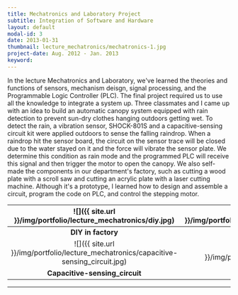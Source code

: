 ```yaml
---
title: Mechatronics and Laboratory Project
subtitle: Integration of Software and Hardware 
layout: default
modal-id: 3
date: 2013-01-31
thumbnail: lecture_mechatronics/mechatronics-1.jpg
project-date: Aug. 2012 - Jan. 2013
keyword: 
---
```

<!-- BME 4101 Mechatronics and Laboratory -->

In the lecture Mechatronics and Laboratory, we've learned the theories and functions of sensors, mechanism deisgn, signal processing, and the Programmable Logic Controller (PLC). The final project required us to use all the knowledge to integrate a system up. Three classmates and I came up with an idea to build an automatic canopy system equipped with rain detection to prevent sun-dry clothes hanging outdoors getting wet. To detect the rain, a vibration sensor, SHOCK-801S and a capacitive-sensing circuit kit were applied outdoors to sense the falling raindrop. When a raindrop hit the sensor board, the circuit on the sensor trace will be closed due to the water stayed on it and the force will vibrate the sensor plate. We determine this condition as rain mode and the programmed PLC will receive this signal and then trigger the motor to open the canopy. We also self-made the components in our department's factory, such as cutting a wood plate with a scroll saw and cutting an acrylic plate with a laser cutting machine. Although it's a prototype, I learned how to design and assemble a circuit, program the code on PLC, and control the stepping motor.

| ![]({{ site.url }}/img/portfolio/lecture_mechatronics/diy.jpg) | ![]({{ site.url }}/img/portfolio/lecture_mechatronics/vibration_sensor.jpg) |
|:---:|:---:|
| **DIY in factory** | **Vibration sensor** |
| ![]({{ site.url }}/img/portfolio/lecture_mechatronics/capacitive-sensing_circuit.jpg) | ![]({{ site.url }}/img/portfolio/lecture_mechatronics/canopy.jpg) |
| **Capacitive-sensing_circuit** | **Canopy with stepping motor** |

---

<div class="youtube" data-embed="y5p__i66iR0">
    <div class="play-button"></div> 
</div>
